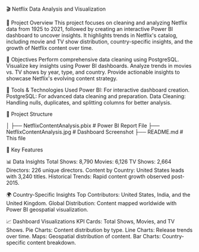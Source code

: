 🎬 Netflix Data Analysis and Visualization

📝 Project Overview
This project focuses on cleaning and analyzing Netflix data from 1925 to 2021, followed by creating an interactive Power BI dashboard to uncover insights. It highlights trends in Netflix's catalog, including movie and TV show distribution, country-specific insights, and the growth of Netflix content over time.

🎯 Objectives
Perform comprehensive data cleaning using PostgreSQL.
Visualize key insights using Power BI dashboards.
Analyze trends in movies vs. TV shows by year, type, and country.
Provide actionable insights to showcase Netflix's evolving content strategy.

🔧 Tools & Technologies Used
Power BI: For interactive dashboard creation.
PostgreSQL: For advanced data cleaning and preparation.
Data Cleaning: Handling nulls, duplicates, and splitting columns for better analysis.

📂 Project Structure

│
├── NetflixContentAnalysis.pbix   # Power BI Report File
├── NetflixContentAnalysis.jpg    # Dashboard Screenshot
├── README.md                     # This file


🚀 Key Features

📊 Data Insights
Total Shows: 8,790
Movies: 6,126
TV Shows: 2,664
Directors: 226 unique directors.
Content by Country: United States leads with 3,240 titles.
Historical Trends: Rapid content growth observed post-2015.

🌍 Country-Specific Insights
Top Contributors: United States, India, and the United Kingdom.
Global Distribution: Content mapped worldwide with Power BI geospatial visualization.

📈 Dashboard Visualizations
KPI Cards: Total Shows, Movies, and TV Shows.
Pie Charts: Content distribution by type.
Line Charts: Release trends over time.
Maps: Geospatial distribution of content.
Bar Charts: Country-specific content breakdown.